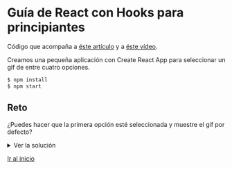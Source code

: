 # Guía de React con Hooks para principiantes

Código que acompaña a [éste artículo](https://antonio.laguna.es/posts/guia-react-para-principiantes-con-hooks/) y a [éste vídeo](https://www.youtube.com/watch?v=H_3IkTklcX8).

Creamos una pequeña aplicación con Create React App para seleccionar un gif de entre cuatro opciones.

```bash
$ npm install
$ npm start
```

## Reto 

¿Puedes hacer que la primera opción esté seleccionada y muestre el gif por defecto?

<details>
 <summary>Ver la solución</summary>

En App.js

```diff
function App() {
-  const [image, setImage] = useState(null);
+  const [image, setImage] = useState(gifs.dogs);

  return (
    <div>
      <form>
        <h1>¡Alégrate el día!</h1>

        <div className="fields">
-         <GifOption text="Gatos" onChange={() => setImage(gifs.cats)} />
+         <GifOption checked text="Gatos" onChange={() => setImage(gifs.cats)} />
          <GifOption text="Perros" onChange={() => setImage(gifs.dogs)} />
          <GifOption text="Nicholas Cage" onChange={() => setImage(gifs.cage)} />
          <GifOption text="Otro" onChange={() => setImage(gifs.other)} />
        </div>
        {image && (<img src={image} alt="" />)}
      </form>
    </div>
```

En GifOption.js

```diff
- export default function GifOption({ onChange, text }) {
+ export default function GifOption({ onChange, text, checked }) {
  return (
    <label>
-      <input type="radio" name="tipo" onChange={onChange} /> {text}
+      <input type="radio" name="tipo" checked={checked} onChange={onChange} /> {text}
    </label>
  );
}

GifOption.defaultProps = {
  checked: false
}
```
</details>

[Ir al inicio](https://github.com/Antonio-Laguna/curso-react)
